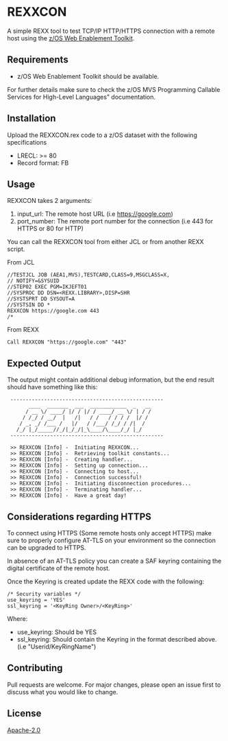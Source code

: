 # REXXCON

A simple REXX tool to test TCP/IP HTTP/HTTPS connection with a remote host using the [z/OS Web Enablement Toolkit](https://www.ibm.com/support/knowledgecenter/SSLTBW_2.2.0/com.ibm.zos.v2r2.ieac100/ieac1-client-web-enablement.htm).


## Requirements

* z/OS Web Enablement Toolkit should be available. 

For further details make sure to check the z/OS MVS Programming Callable Services for High-Level Languages" documentation.


## Installation

Upload the REXXCON.rex code to a z/OS dataset with the following specifications

* LRECL: >= 80
* Record format: FB

## Usage

REXXCON takes 2 arguments:

1. input_url: The remote host URL (i.e https://google.com)
2. port_number: The remote port number for the connection (i.e 443 for HTTPS or 80 for HTTP)

You can call the REXXCON tool from either JCL or from another REXX script.

From JCL
```jcl
//TESTJCL JOB (AEA1,MVS),TESTCARD,CLASS=9,MSGCLASS=X,
// NOTIFY=&SYSUID
//STEP02 EXEC PGM=IKJEFT01
//SYSPROC DD DSN=<REXX.LIBRARY>,DISP=SHR
//SYSTSPRT DD SYSOUT=A
//SYSTSIN DD *
REXXCON https://google.com 443
/*
```

From REXX
```rexx
Call REXXCON "https://google.com" "443"
```

## Expected Output

The output might contain additional debug information, but the end result should have something like this:

```
 --------------------------------------------------
       ____  _______  ___  ____________  _   __
      / __ \/ ____/ |/ / |/ / ____/ __ \/ | / /
     / /_/ / __/  |   /|   / /   / / / /  |/ /
    / _, _/ /___ /   |/   / /___/ /_/ / /|  /
   /_/ |_/_____//_/|_/_/|_\____/\____/_/ |_/
 --------------------------------------------------

 >> REXXCON [Info] -  Initiating REXXCON...
 >> REXXCON [Info] -  Retrieving toolkit constants...
 >> REXXCON [Info] -  Creating handler...
 >> REXXCON [Info] -  Setting up connection...
 >> REXXCON [Info] -  Connecting to host...
 >> REXXCON [Info] -  Connection successful!
 >> REXXCON [Info] -  Initiating disconnection procedures...
 >> REXXCON [Info] -  Terminating handler...
 >> REXXCON [Info] -  Have a great day!
```

## Considerations regarding HTTPS

To connect using HTTPS (Some remote hosts only accept HTTPS) make sure to properly configure AT-TLS on your environment so the connection can be upgraded to HTTPS.

In absence of an AT-TLS policy you can create a SAF keyring containing the digital certificate of the remote host.

Once the Keyring is created update the REXX code with the following:

```rexx
/* Security variables */
use_keyring = 'YES'
ssl_keyring = '<KeyRing Owner>/<KeyRing>'
```

Where:

- use_keyring: Should be YES
- ssl_keyring: Should contain the Keyring in the format described above. (i.e "Userid/KeyRingName")

## Contributing
Pull requests are welcome. For major changes, please open an issue first to discuss what you would like to change.

## License
[Apache-2.0](https://choosealicense.com/licenses/apache-2.0/)